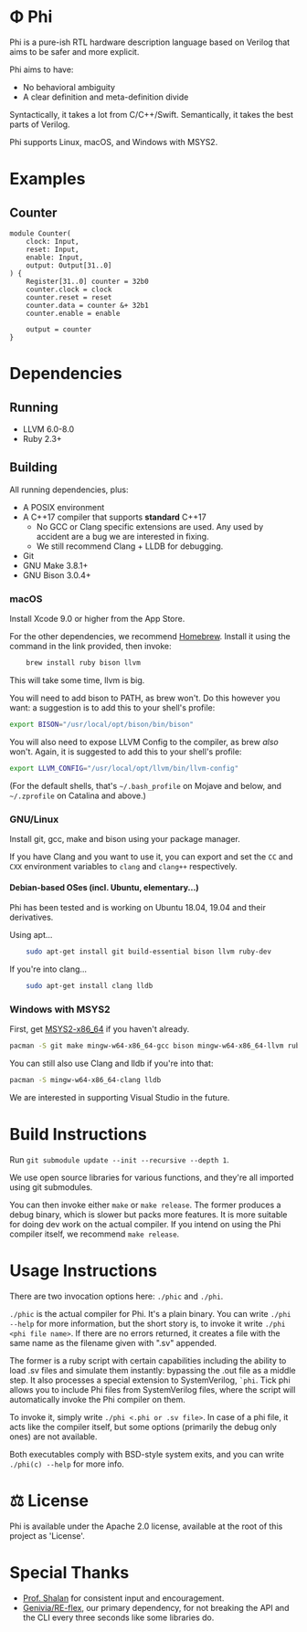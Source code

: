 # Φ Phi
Phi is a pure-ish RTL hardware description language based on Verilog that aims to be safer and more explicit.

Phi aims to have:
* No behavioral ambiguity
* A clear definition and meta-definition divide

Syntactically, it takes a lot from C/C++/Swift. Semantically, it takes the best parts of Verilog.

Phi supports Linux, macOS, and Windows with MSYS2.

# Examples
## Counter
```phi
module Counter(
    clock: Input,
    reset: Input,
    enable: Input,
    output: Output[31..0]
) {
    Register[31..0] counter = 32b0
    counter.clock = clock
    counter.reset = reset
    counter.data = counter &+ 32b1
    counter.enable = enable

    output = counter
}
```

# Dependencies
## Running
* LLVM 6.0-8.0
* Ruby 2.3+

## Building
All running dependencies, plus:

* A POSIX environment
* A C++17 compiler that supports **standard** C++17
    * No GCC or Clang specific extensions are used. Any used by accident are a bug we are interested in fixing.
    * We still recommend Clang + LLDB for debugging.
* Git
* GNU Make 3.8.1+
* GNU Bison 3.0.4+

### macOS
Install Xcode 9.0 or higher from the App Store.

For the other dependencies, we recommend [Homebrew](https://brew.sh). Install it using the command in the link provided, then invoke:

```bash
    brew install ruby bison llvm
```

This will take some time, llvm is big.

You will need to add bison to PATH, as brew won't. Do this however you want: a suggestion is to add this to your shell's profile:
```sh
export BISON="/usr/local/opt/bison/bin/bison"
```

You will also need to expose LLVM Config to the compiler, as brew *also* won't. Again, it is suggested to add this to your shell's profile:
```sh
export LLVM_CONFIG="/usr/local/opt/llvm/bin/llvm-config"
```

(For the default shells, that's `~/.bash_profile` on Mojave and below, and `~/.zprofile` on Catalina and above.)

### GNU/Linux
Install git, gcc, make and bison using your package manager.

If you have Clang and you want to use it, you can export and set the `CC` and `CXX` environment variables to `clang` and `clang++` respectively.

#### Debian-based OSes (incl. Ubuntu, elementary...)
Phi has been tested and is working on Ubuntu 18.04, 19.04 and their derivatives.

Using apt...

```sh
    sudo apt-get install git build-essential bison llvm ruby-dev
```

If you're into clang...

```sh
    sudo apt-get install clang lldb
```

### Windows with MSYS2
First, get [MSYS2-x86_64](https://www.msys2.org/) if you haven't already.

```sh
pacman -S git make mingw-w64-x86_64-gcc bison mingw-w64-x86_64-llvm ruby
```

You can still also use Clang and lldb if you're into that:

```sh
pacman -S mingw-w64-x86_64-clang lldb
```

We are interested in supporting Visual Studio in the future.

# Build Instructions
Run `git submodule update --init --recursive --depth 1`.

We use open source libraries for various functions, and they're all imported using git submodules.

You can then invoke either `make` or `make release`. The former produces a debug binary, which is slower but packs more features. It is more suitable for doing dev work on the actual compiler. If you intend on using the Phi compiler itself, we recommend `make release`.

# Usage Instructions
There are two invocation options here: `./phic` and `./phi`.

`./phic` is the actual compiler for Phi. It's a plain binary. You can write `./phi --help` for more information, but the short story is, to invoke it write `./phi <phi file name>`. If there are no errors returned, it creates a file with the same name as the filename given with ".sv" appended.

The former is a ruby script with certain capabilities including the ability to load .sv files and simulate them instantly: bypassing the .out file as a middle step. It also processes a special extension to SystemVerilog, ``` `phi ```. Tick phi allows you to include Phi files from SystemVerilog files, where the script will automatically invoke the Phi compiler on them.

To invoke it, simply write `./phi <.phi or .sv file>`. In case of a phi file, it acts like the compiler itself, but some options (primarily the debug only ones) are not available.

Both executables comply with BSD-style system exits, and you can write `./phi(c) --help` for more info.

# ⚖️ License
Phi is available under the Apache 2.0 license, available at the root of this project as 'License'.

# Special Thanks
* [Prof. Shalan](https://github.com/shalan) for consistent input and encouragement.
* [Genivia/RE-flex](https://github.com/Genivia/RE-flex), our primary dependency, for not breaking the API and the CLI every three seconds like some libraries do.